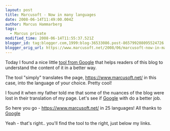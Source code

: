 ```yaml
---
layout: post
title: Marcusoft - Now in many languages
date: 2008-06-14T11:49:00.004Z
author: Marcus Hammarberg
tags:
  - Marcus private
modified_time: 2008-06-14T11:55:37.521Z
blogger_id: tag:blogger.com,1999:blog-36533086.post-865799208095524726
blogger_orig_url: https://www.marcusoft.net/2008/06/marcusoft-now-in-many-languages.html
---
```



Today I found a nice little [tool from
Google](http://translate.google.com/translate_tools) that helps readers
of this blog to understand the content of it in a better way.

The tool "simply" translates the page, <https://www.marcusoft.net/> in
this case, into the language of your choice. Pretty cool!

I found it when my father told me that some of the nuances of the blog
were lost in their translation of my page. Let's see if
[Google](http://www.google.com/) with do a better job.

So here you go - <https://www.marcusoft.net/> in 25 languages! All thanks
to [Google](http://www.google.com/)

Yeah - that's right.. you'll find the tool to the right, just below my
links.
